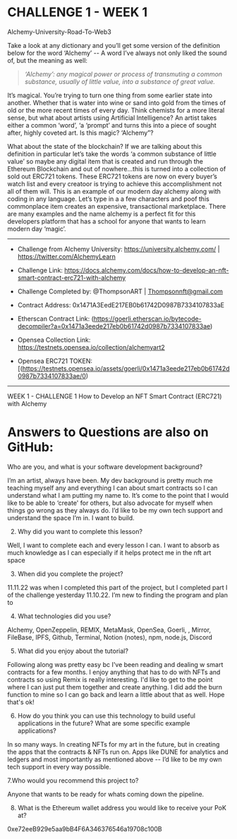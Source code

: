 # CHALLENGE 1 - WEEK 1  

Alchemy-University-Road-To-Web3

Take a look at any dictionary and you’ll get some version of the definition below for the word ‘Alchemy’ -- A word I’ve always not only liked the sound of, but the meaning as well:

> *‘Alchemy’: any magical power or process of transmuting a common substance, usually of little value, into a substance of great value.*

It’s magical. You’re trying to turn one thing from some earlier state into another. Whether that is water into wine or sand into gold from the times of old or the more recent times of every day. Think chemists for a more literal sense, but what about artists using Artificial Intelligence? An artist takes either a common ‘word’, ‘a ‘prompt’ and turns this into a piece of sought after, highly coveted art. Is this magic? ‘Alchemy”?

What about the state of the blockchain? If we are talking about this definition in particular let’s take the words ‘a common substance of little value’ so maybe any digital item that is created and run through the Ethereum Blockchain and out of nowhere…this  is turned into a collection of sold out ERC721 tokens. These ERC721 tokens are now on every buyer’s  watch list and every creatoor is trying to achieve this accomplishment not all of them will. This is an example of our modern day alchemy along with coding in any language. Let’s type in a a few characters and poof this commonplace item creates an expensive, transactional marketplace. There are many examples and the name alchemy is a perfect fit for this developers platform that has a school for anyone that wants to learn modern day ‘magic’.

--------------------------

- Challenge from Alchemy University: https://university.alchemy.com/ | https://twitter.com/AlchemyLearn

- Challenge Link: https://docs.alchemy.com/docs/how-to-develop-an-nft-smart-contract-erc721-with-alchemy

- Challenge Completed by: @ThompsonART | Thompsonnft@gmail.com

- Contract Address: 0x1471A3EedE217EB0b61742D0987B7334107833aE

- Etherscan Contract Link: (https://goerli.etherscan.io/bytecode-decompiler?a=0x1471a3eede217eb0b61742d0987b7334107833ae)

- Opensea Collection Link: https://testnets.opensea.io/collection/alchemyart2

- Opensea ERC721 TOKEN: [(https://testnets.opensea.io/assets/goerli/0x1471a3eede217eb0b61742d0987b7334107833ae/0)

---------------------------
WEEK 1 - CHALLENGE 1
How to Develop an NFT Smart Contract (ERC721) with Alchemy

# Answers to Questions are also on GitHub: 

Who are you, and what is your software development background?

I’m an artist, always have been. My dev background is pretty much me teaching myself any and everything I can about smart contracts so I can understand what I am putting my name to. It’s come to the point that I would like to be able to ‘create' for others, but also advocate for myself when things go wrong as they always do. I’d like to be my own tech support and understand the space I’m in. I want to build. 

2. Why did you want to complete this lesson?

Well, I want to complete each and every lesson I can. I want to absorb as much knowledge as I can especially if it helps protect me in the nft art space

3. When did you complete the project?

11.11.22 was when I completed this part of the project, but I completed part I of the challenge yesterday 11.10.22. I’m new to finding the program and plan to 

4. What technologies did you use?

Alchemy, OpenZeppelin, REMIX, MetaMask, OpenSea, Goerli, , Mirror, FileBase, IPFS, Github, Terminal, Notion (notes), npm, node.js, Discord

5. What did you enjoy about the tutorial? 

Following along was pretty easy bc I've been reading and dealing w smart contracts for a few months. I enjoy anything that has to do with NFTs and contracts so using Remix is really interesting. I'd like to get to the point where I can just put them together and create anything. I did add the burn function to mine so I can go back and learn a little about that as well. Hope that's ok!

6. How do you think you can use this technology to build useful applications in the future? What are some specific example applications?

In so many ways. In creating NFTs for my art in the future, but in creating the apps that the contracts & NFTs run on. Apps like DUNE for analytics and ledgers and most importantly as mentioned above -- I’d like to be my own tech support in every way possible. 

7.Who would you recommend this project to?

Anyone that wants to be ready for whats coming down the pipeline.

8. What is the Ethereum wallet address you would like to receive your PoK at?

0xe72eeB929e5aa9bB4F6A346376546a19708c100B
